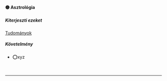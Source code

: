 #### 🟡 Asztrológia

##### Kiterjeszti ezeket

[Tudományok](../kepzettsegek.tudomanyos/tudomanyok.md)

##### Követelmény
- ⭕xyz

<br />

---
